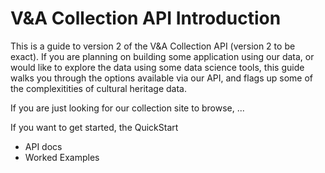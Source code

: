 V&A Collection API Introduction
============================


This is a guide to version 2 of the V&A Collection API (version 2 to be exact). If you are planning on building some application using our data, or would like to explore the data using some
data science tools, this guide walks you through the options available via our API, and flags up some of the complexitities of cultural heritage data.

If you are just looking for our collection site to browse, ...

If you want to get started, the QuickStart

  * API docs
  * Worked Examples

